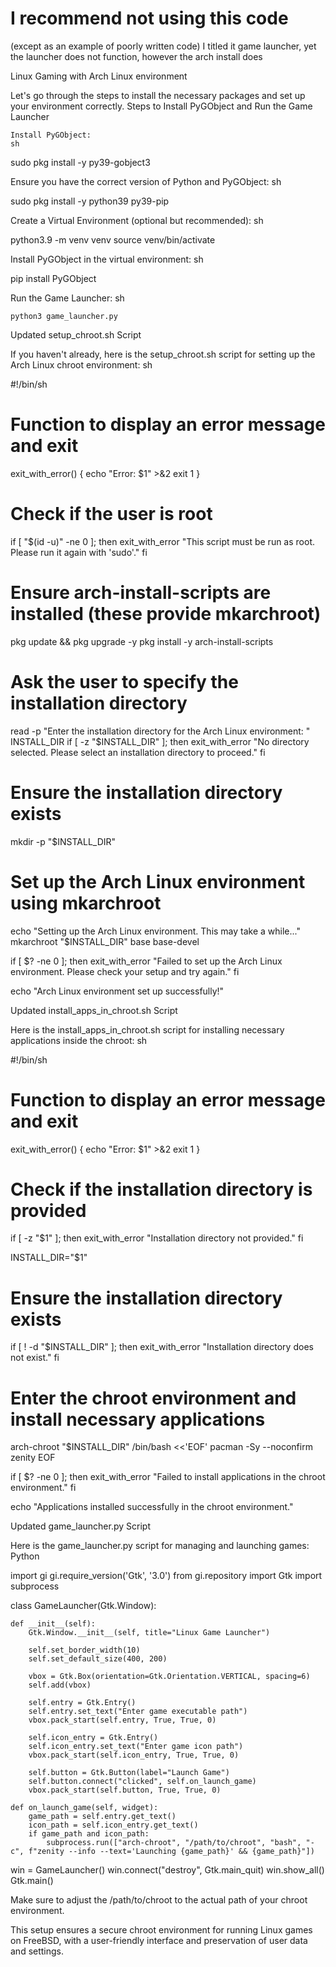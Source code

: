 # I recommend not using this code
(except as an example of poorly written code) I titled it game launcher, yet the launcher does not function, however the arch install does

Linux Gaming with Arch Linux environment

Let's go through the steps to install the necessary packages and set up your environment correctly.
Steps to Install PyGObject and Run the Game Launcher

    Install PyGObject:
    sh

sudo pkg install -y py39-gobject3

Ensure you have the correct version of Python and PyGObject:
sh

sudo pkg install -y python39 py39-pip

Create a Virtual Environment (optional but recommended):
sh

python3.9 -m venv venv
source venv/bin/activate

Install PyGObject in the virtual environment:
sh

pip install PyGObject

Run the Game Launcher:
sh

    python3 game_launcher.py

Updated setup_chroot.sh Script

If you haven't already, here is the setup_chroot.sh script for setting up the Arch Linux chroot environment:
sh

#!/bin/sh

# Function to display an error message and exit
exit_with_error() {
    echo "Error: $1" >&2
    exit 1
}

# Check if the user is root
if [ "$(id -u)" -ne 0 ]; then
    exit_with_error "This script must be run as root. Please run it again with 'sudo'."
fi

# Ensure arch-install-scripts are installed (these provide mkarchroot)
pkg update && pkg upgrade -y
pkg install -y arch-install-scripts

# Ask the user to specify the installation directory
read -p "Enter the installation directory for the Arch Linux environment: " INSTALL_DIR
if [ -z "$INSTALL_DIR" ]; then
    exit_with_error "No directory selected. Please select an installation directory to proceed."
fi

# Ensure the installation directory exists
mkdir -p "$INSTALL_DIR"

# Set up the Arch Linux environment using mkarchroot
echo "Setting up the Arch Linux environment. This may take a while..."
mkarchroot "$INSTALL_DIR" base base-devel

if [ $? -ne 0 ]; then
    exit_with_error "Failed to set up the Arch Linux environment. Please check your setup and try again."
fi

echo "Arch Linux environment set up successfully!"

Updated install_apps_in_chroot.sh Script

Here is the install_apps_in_chroot.sh script for installing necessary applications inside the chroot:
sh

#!/bin/sh

# Function to display an error message and exit
exit_with_error() {
    echo "Error: $1" >&2
    exit 1
}

# Check if the installation directory is provided
if [ -z "$1" ]; then
    exit_with_error "Installation directory not provided."
fi

INSTALL_DIR="$1"

# Ensure the installation directory exists
if [ ! -d "$INSTALL_DIR" ]; then
    exit_with_error "Installation directory does not exist."
fi

# Enter the chroot environment and install necessary applications
arch-chroot "$INSTALL_DIR" /bin/bash <<'EOF'
pacman -Sy --noconfirm zenity
EOF

if [ $? -ne 0 ]; then
    exit_with_error "Failed to install applications in the chroot environment."
fi

echo "Applications installed successfully in the chroot environment."

Updated game_launcher.py Script

Here is the game_launcher.py script for managing and launching games:
Python

import gi
gi.require_version('Gtk', '3.0')
from gi.repository import Gtk
import subprocess

class GameLauncher(Gtk.Window):

    def __init__(self):
        Gtk.Window.__init__(self, title="Linux Game Launcher")

        self.set_border_width(10)
        self.set_default_size(400, 200)

        vbox = Gtk.Box(orientation=Gtk.Orientation.VERTICAL, spacing=6)
        self.add(vbox)

        self.entry = Gtk.Entry()
        self.entry.set_text("Enter game executable path")
        vbox.pack_start(self.entry, True, True, 0)

        self.icon_entry = Gtk.Entry()
        self.icon_entry.set_text("Enter game icon path")
        vbox.pack_start(self.icon_entry, True, True, 0)

        self.button = Gtk.Button(label="Launch Game")
        self.button.connect("clicked", self.on_launch_game)
        vbox.pack_start(self.button, True, True, 0)

    def on_launch_game(self, widget):
        game_path = self.entry.get_text()
        icon_path = self.icon_entry.get_text()
        if game_path and icon_path:
            subprocess.run(["arch-chroot", "/path/to/chroot", "bash", "-c", f"zenity --info --text='Launching {game_path}' && {game_path}"])

win = GameLauncher()
win.connect("destroy", Gtk.main_quit)
win.show_all()
Gtk.main()

Make sure to adjust the /path/to/chroot to the actual path of your chroot environment.

This setup ensures a secure chroot environment for running Linux games on FreeBSD, with a user-friendly interface and preservation of user data and settings.

